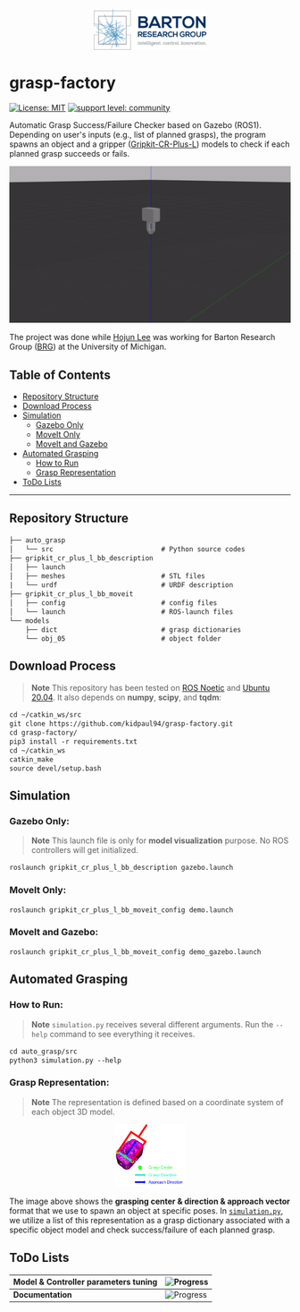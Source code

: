 <p align="center">
<img src=./images/logo.png width=40% height=40%>
</p>

# grasp-factory

[![License: MIT](https://img.shields.io/badge/License-MIT-yellow.svg)](https://opensource.org/licenses/MIT)
[![support level: community](https://img.shields.io/badge/support%20level-community-lightgray.svg)](http://rosindustrial.org/news/2016/10/7/better-supporting-a-growing-ros-industrial-software-platform)

Automatic Grasp Success/Failure Checker based on Gazebo (ROS1). Depending on user's inputs (e.g., list of planned grasps), the program spawns an object and a gripper ([Gripkit-CR-Plus-L](https://weiss-robotics.com/gripkit/)) models to check if each planned grasp succeeds or fails.

<p align="center">
<img src=./images/demo.gif>
</p>

The project was done while [Hojun Lee](https://www.linkedin.com/in/hjunlee94/) was working for Barton Research Group ([BRG](https://brg.engin.umich.edu/)) at the University of Michigan.

## Table of Contents

- [Repository Structure](#repository-structure)
- [Download Process](#download-process)
- [Simulation](#simulation)
    - [Gazebo Only](#gazebo-only)
    - [MoveIt Only](#moveit-only)
    - [MoveIt and Gazebo](#moveit-and-gazebo)
- [Automated Grasping](#automated-grasping)
    - [How to Run](#how-to-run)
    - [Grasp Representation](#grasp-representation)
- [ToDo Lists](#todo-lists)

---

## Repository Structure

    ├── auto_grasp
    │   └── src                           # Python source codes
    ├── gripkit_cr_plus_l_bb_description
    │   ├── launch                        
    │   ├── meshes                        # STL files
    |   └── urdf                          # URDF description
    ├── gripkit_cr_plus_l_bb_moveit
    │   ├── config                        # config files
    │   └── launch                        # ROS-launch files
    └── models
        ├── dict                          # grasp dictionaries
        └── obj_05                        # object folder

## Download Process

> **Note**
This repository has been tested on [ROS Noetic](http://wiki.ros.org/noetic/Installation/Ubuntu) and [Ubuntu 20.04](https://releases.ubuntu.com/focal/).
It also depends on **numpy**, **scipy**, and **tqdm**:

    cd ~/catkin_ws/src
    git clone https://github.com/kidpaul94/grasp-factory.git
    cd grasp-factory/
    pip3 install -r requirements.txt
    cd ~/catkin_ws
    catkin_make
    source devel/setup.bash

## Simulation

### Gazebo Only:

> **Note**
This launch file is only for **model visualization** purpose. No ROS controllers will get initialized.

    roslaunch gripkit_cr_plus_l_bb_description gazebo.launch
    
### MoveIt Only:

    roslaunch gripkit_cr_plus_l_bb_moveit_config demo.launch

### MoveIt and Gazebo:

    roslaunch gripkit_cr_plus_l_bb_moveit_config demo_gazebo.launch
    

## Automated Grasping

### How to Run:

> **Note**
`simulation.py` receives several different arguments. Run the `--help` command to see everything it receives.

    cd auto_grasp/src
    python3 simulation.py --help

### Grasp Representation:

> **Note**
The representation is defined based on a coordinate system of each object 3D model.

<p align="center">
<img src=./images/representation.png width=25% height=25%>
</p>

The image above shows the **grasping center & direction & approach vector** format that we use to spawn an object at specific poses. In [`simulation.py`](https://github.com/kidpaul94/grasp-factory/blob/main/auto_grasp/src/simulation.py), we utilize a list of this representation as a grasp dictionary associated with a specific object model and check success/failure of each planned grasp.

## ToDo Lists

| **Model & Controller parameters tuning** | ![Progress](https://progress-bar.dev/100) |
| --- | --- |
| **Documentation** | ![Progress](https://progress-bar.dev/100) |
